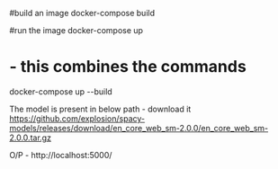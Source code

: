 #build an image
docker-compose build

#run the image
docker-compose up

# - this combines the commands

docker-compose up --build

The model is present in below path - download it
https://github.com/explosion/spacy-models/releases/download/en_core_web_sm-2.0.0/en_core_web_sm-2.0.0.tar.gz

O/P - http://localhost:5000/
